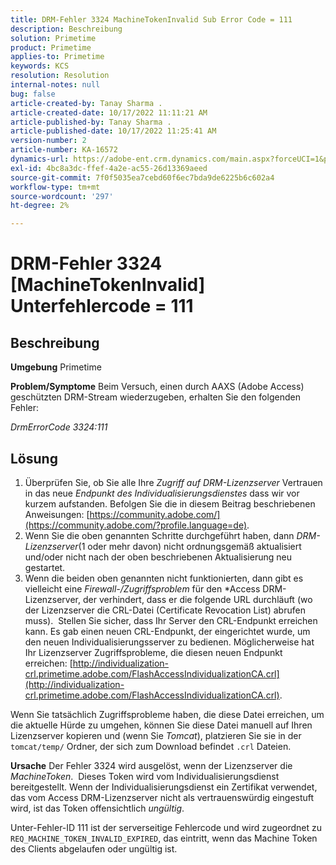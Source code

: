 ```yaml
---
title: DRM-Fehler 3324 MachineTokenInvalid Sub Error Code = 111
description: Beschreibung
solution: Primetime
product: Primetime
applies-to: Primetime
keywords: KCS
resolution: Resolution
internal-notes: null
bug: false
article-created-by: Tanay Sharma .
article-created-date: 10/17/2022 11:11:21 AM
article-published-by: Tanay Sharma .
article-published-date: 10/17/2022 11:25:41 AM
version-number: 2
article-number: KA-16572
dynamics-url: https://adobe-ent.crm.dynamics.com/main.aspx?forceUCI=1&pagetype=entityrecord&etn=knowledgearticle&id=3f32406c-0c4e-ed11-bba2-0022480868ff
exl-id: 4bc8a3dc-ffef-4a2e-ac55-26d13369aeed
source-git-commit: 7f0f5035ea7cebd60f6ec7bda9de6225b6c602a4
workflow-type: tm+mt
source-wordcount: '297'
ht-degree: 2%

---
```


# DRM-Fehler 3324 [MachineTokenInvalid] Unterfehlercode = 111

## Beschreibung

<b>Umgebung</b>
Primetime


<b>Problem/Symptome</b>
Beim Versuch, einen durch AAXS (Adobe Access) geschützten DRM-Stream wiederzugeben, erhalten Sie den folgenden Fehler:

*DrmErrorCode 3324:111*


## Lösung


1. Überprüfen Sie, ob Sie alle Ihre *Zugriff auf DRM-Lizenzserver* Vertrauen in das neue *Endpunkt des Individualisierungsdienstes* dass wir vor kurzem aufstanden. Befolgen Sie die in diesem Beitrag beschriebenen Anweisungen: [https://community.adobe.com/](https://community.adobe.com/?profile.language=de).
2. Wenn Sie die oben genannten Schritte durchgeführt haben, dann *DRM-Lizenzserver*(1 oder mehr davon) nicht ordnungsgemäß aktualisiert und/oder nicht nach der oben beschriebenen Aktualisierung neu gestartet.
3. Wenn die beiden oben genannten nicht funktionierten, dann gibt es vielleicht eine *Firewall-/Zugriffsproblem* für den *Access DRM-Lizenzserver, der verhindert, dass er die folgende URL durchläuft (wo der Lizenzserver die CRL-Datei (Certificate Revocation List) abrufen muss).  Stellen Sie sicher, dass Ihr Server den CRL-Endpunkt erreichen kann. Es gab einen neuen CRL-Endpunkt, der eingerichtet wurde, um den neuen Individualisierungsserver zu bedienen. Möglicherweise hat Ihr Lizenzserver Zugriffsprobleme, die diesen neuen Endpunkt erreichen: [http://individualization-crl.primetime.adobe.com/FlashAccessIndividualizationCA.crl](http://individualization-crl.primetime.adobe.com/FlashAccessIndividualizationCA.crl).


Wenn Sie tatsächlich Zugriffsprobleme haben, die diese Datei erreichen, um die aktuelle Hürde zu umgehen, können Sie diese Datei manuell auf Ihren Lizenzserver kopieren und (wenn Sie *Tomcat*), platzieren Sie sie in der `tomcat/temp/` Ordner, der sich zum Download befindet `.crl` Dateien.


<b>Ursache</b>
Der Fehler 3324 wird ausgelöst, wenn der Lizenzserver die *MachineToken*.  Dieses Token wird vom Individualisierungsdienst bereitgestellt. Wenn der Individualisierungsdienst ein Zertifikat verwendet, das vom Access DRM-Lizenzserver nicht als vertrauenswürdig eingestuft wird, ist das Token offensichtlich *ungültig*.

Unter-Fehler-ID 111 ist der serverseitige Fehlercode und wird zugeordnet zu `REQ_MACHINE_TOKEN_INVALID_EXPIRED`, das eintritt, wenn das Machine Token des Clients abgelaufen oder ungültig ist.
